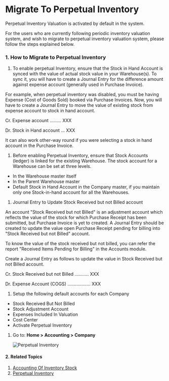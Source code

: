 <!-- add-breadcrumbs -->
# Migrate To Perpetual Inventory

Perpetual Inventory Valuation is activated by default in the system.

For the users who are currently following periodic inventory valuation system, and wish to migrate to perpetual inventory valuation system, please follow the steps explained below.

### 1. How to Migrate to Perpetual Inventory

1. To enable perpetual Inventory, ensure that the Stock in Hand Account is synced with the value of actual stock value in your Warehouse(s). To sync it, you will have to create a Journal Entry for the difference amount against expense account (generally used in Purchase Invoice).

  For example, when perpetual inventory was disabled, you must be having Expense (Cost of Goods Sold) booked via Purchase Invoices. Now, you will have to create a Journal Entry to move the value of existing stock from expense account to stock in hand account.

  Cr. Expense account ......... XXX

  Dr. Stock in Hand account ... XXX

  It can also work other-way round if you were selecting a stock in hand account in the Purchase Invoice.

1. Before enabling Perpetual Inventory, ensure that Stock Accounts (ledger) is linked for the existing Warehouse. The stock account for a Warehouse can be set at three levels.

  * In the Warehouse master itself
  * In the Parent Warehouse master
  * Default Stock in Hand Account in the Company master, if you maintain only one Stock-in-hand account for all the Warehouses.

1. Journal Entry to Update Stock Received but not Billed account

  An account "Stock Received but not Billed" is an adjustment account which reflects the value of the stock for which Purchase Receipt has been submitted, but Purchase Invoice is yet to created. A Journal Entry should be created to update the value open Purchase Receipt pending for billing into "Stock Received but not Billed" account.

  To know the value of the stock received but not billed, you can refer the report "Received Items Pending for Billing" in the Accounts module.

  Create a Journal Entry as follows to update the value in Stock Received but not Billed account.

  Cr. Stock Received but not Billed ........... XXX

  Dr. Expense Account (COGS) .................. XXX

1. Setup the following default accounts for each Company

  * Stock Received But Not Billed
  * Stock Adjustment Account
  * Expenses Included In Valuation
  * Cost Center
  * Activate Perpetual Inventory

1. Go to: **Home > Accounting > Company**

    <img class="screenshot" alt="Perpetual Inventory" src="{{docs_base_url}}/assets/img/accounts/perpetual-1.png">

#### 2. Related Topics
1. [Accounting Of Inventory Stock](/docs/v12/user/manual/en/stock/accounting-of-inventory-stock)
1. [Perpetual Inventory](/docs/v12/user/manual/en/stock/perpetual-inventory)